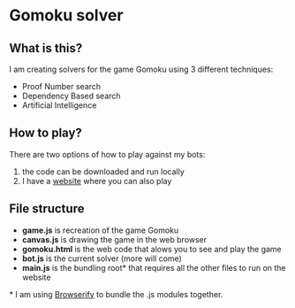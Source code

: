 # Gomoku solver

## What is this?
I am creating solvers for the game Gomoku using 3 different techniques:
- Proof Number search
- Dependency Based search
- Artificial Intelligence

## How to play?
There are two options of how to play against my bots:
1. the code can be downloaded and run locally
2. I have a [website](smnd.sk/yeti/gomoku) where you can also play

## File structure
- **game.js** is recreation of the game Gomoku
- **canvas.js** is drawing the game in the web browser
- **gomoku.html** is the web code that alows you to see and play the game
- **bot.js** is the current solver (more will come)
- **main.js** is the bundling root* that requires all the other files to run on the website

\* I am using [Browserify](https://github.com/browserify/browserify) to bundle the .js modules together.